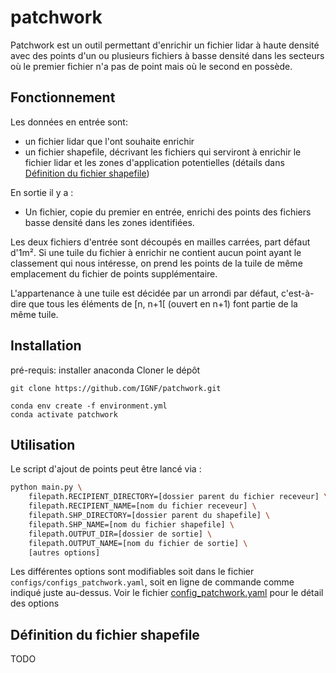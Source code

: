 # patchwork
Patchwork est un outil permettant d'enrichir un fichier lidar à haute densité avec des points d'un ou plusieurs fichiers à basse densité dans les secteurs où le premier fichier n'a pas de point mais où le second en possède.

## Fonctionnement
Les données en entrée sont:
- un fichier lidar que l'ont souhaite enrichir
- un fichier shapefile, décrivant les fichiers qui serviront à enrichir le fichier lidar et les zones d'application potentielles (détails dans [Définition du fichier shapefile](#définition-du-fichier-shapefile))

En sortie il y a :
- Un fichier, copie du premier en entrée, enrichi des points des fichiers basse densité dans les zones identifiées.

Les deux fichiers d'entrée sont découpés en mailles carrées, part défaut d'1m². Si une tuile du fichier à enrichir ne contient aucun point ayant le classement qui nous intéresse, on prend les points de la tuile de même emplacement du fichier de points supplémentaire.

L'appartenance à une tuile est décidée par un arrondi par défaut, c'est-à-dire que tous les éléments de [n, n+1[ (ouvert en n+1) font partie de la même tuile.

## Installation
pré-requis: installer anaconda
Cloner le dépôt
```
git clone https://github.com/IGNF/patchwork.git
```

```
conda env create -f environment.yml
conda activate patchwork
```
## Utilisation

Le script d'ajout de points peut être lancé via :
```bash
python main.py \
    filepath.RECIPIENT_DIRECTORY=[dossier parent du fichier receveur] \
    filepath.RECIPIENT_NAME=[nom du fichier receveur] \
    filepath.SHP_DIRECTORY=[dossier parent du shapefile] \
    filepath.SHP_NAME=[nom du fichier shapefile] \
    filepath.OUTPUT_DIR=[dossier de sortie] \
    filepath.OUTPUT_NAME=[nom du fichier de sortie] \
    [autres options]
```
Les différentes options sont modifiables soit dans le fichier `configs/configs_patchwork.yaml`, soit en ligne de commande comme indiqué juste au-dessus.
Voir le fichier [config_patchwork.yaml](configs/configs_patchwork.yaml) pour le détail des options


## Définition du fichier shapefile

TODO